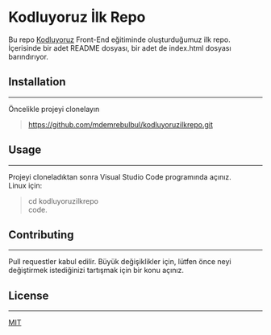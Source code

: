 # Kodluyoruz İlk Repo
Bu repo [Kodluyoruz](https://kodluyoruz.org/tr/kodluyoruz/) Front-End eğitiminde oluşturduğumuz ilk repo. İçerisinde bir adet README dosyası, bir adet de index.html dosyası barındırıyor.



## Installation
---
Öncelikle projeyi clonelayın


>https://github.com/mdemrebulbul/kodluyoruzilkrepo.git


## Usage
---
Projeyi cloneladıktan sonra Visual Studio Code programında açınız.  
Linux için:  
>cd kodluyoruzilkrepo  
 code.

## Contributing
---
Pull requestler kabul edilir. Büyük değişiklikler için, lütfen önce neyi değiştirmek istediğinizi tartışmak için bir konu açınız.

## License
---
[MIT](https://choosealicense.com/licenses/mit/)
